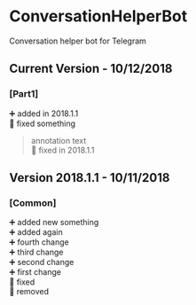 # ConversationHelperBot
Conversation helper bot for Telegram



## Current Version  - 10/12/2018

### [Part1]
:heavy_plus_sign: added in 2018.1.1  
:hammer: fixed something  
> annotation text  
:hammer: fixed in 2018.1.1  

## Version 2018.1.1 - 10/11/2018

### [Common]
:heavy_plus_sign: added new something  
:heavy_plus_sign: added again  
:heavy_plus_sign: fourth change  
:heavy_plus_sign: third change  
:heavy_plus_sign: second change  
:heavy_plus_sign: first change  
:hammer: fixed  
:bug: removed  
